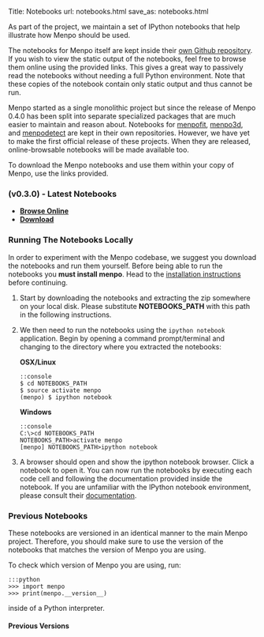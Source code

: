 Title: Notebooks
url: notebooks.html
save_as: notebooks.html

As part of the project, we maintain a set of IPython notebooks that help
illustrate how Menpo should be used.

The notebooks for Menpo itself are kept inside their
[own Github repository](http://www.github.com/menpo/menpo-notebooks).
If you wish to view the static output of the notebooks, feel free to browse
them online using the provided links. This gives a great way to passively read
the notebooks without needing a full Python environment. Note that these copies
of the notebook contain only static output and thus cannot be run.

Menpo started as a single monolithic project but since the release of
Menpo 0.4.0 has been split into separate specialized packages that are
much easier to maintain and reason about. Notebooks for [menpofit](http://www.github.com/menpo/menpofit-notebooks),
[menpo3d](http://www.github.com/menpo/menpo3d-notebooks), and
[menpodetect](http://www.github.com/menpo/menpodetect-notebooks) are kept
in their own repositories. However, we have yet to make the first
official release of these projects. When they are released,
online-browsable notebooks will be made available too.

To download the Menpo notebooks and use them within your copy of Menpo,
use the links provided.

### **(v0.3.0) - Latest Notebooks**
  - **[Browse Online](http://nbviewer.ipython.org/github/menpo/menpo-notebooks/tree/v0.3.0/notebooks/)**
  - **[Download](https://github.com/menpo/menpo-notebooks/archive/v0.3.0.zip)**

### Running The Notebooks Locally
In order to experiment with the Menpo codebase, we suggest you download the
notebooks and run them yourself. Before being able to run the notebooks you
**must install menpo**. Head to the
[installation instructions]({filename}/pages/installation/index.md) before
continuing.

 1. Start by downloading the notebooks and extracting the zip somewhere on your
    local disk. Please substitute **NOTEBOOKS_PATH** with this path in the
    following instructions.
 2. We then need to run the notebooks using the `ipython notebook` application.
    Begin by opening a command prompt/terminal and changing to the directory
    where you extracted the notebooks:

    **OSX/Linux**

        ::console
        $ cd NOTEBOOKS_PATH
        $ source activate menpo
        (menpo) $ ipython notebook

    **Windows**

        ::console
        C:\>cd NOTEBOOKS_PATH
        NOTEBOOKS_PATH>activate menpo
        [menpo] NOTEBOOKS_PATH>ipython notebook

 3. A browser should open and show the ipython notebook browser. Click a
    notebook to open it. You can now run the notebooks by executing each code
    cell and following the documentation provided inside the notebook. If you
    are unfamiliar with the IPython notebook environment, please consult
    their [documentation](http://ipython.org/notebook.html).

### Previous Notebooks
These notebooks are versioned in an identical manner
to the main Menpo project. Therefore, you should make sure to use the version
of the notebooks that matches the version of Menpo you are using.

To check which version of Menpo you are using, run:

    :::python
    >>> import menpo
    >>> print(menpo.__version__)


inside of a Python interpreter.

#### Previous Versions
